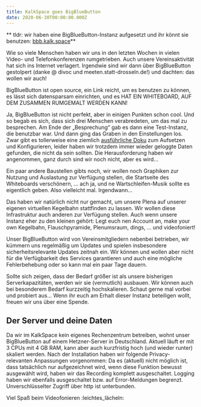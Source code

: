 ```yaml
---
title: KalkSpace goes BigBlueButton
date: 2020-06-30T00:00:00.000Z
---
```

** tldr: wir haben eine BigBlueButton-Instanz aufgesetzt und ihr könnt sie benutzen: [bbb.kalk.space](https://bbb.kalk.space)**

Wie so viele Menschen haben wir uns in den letzten Wochen in vielen Video- und Telefonkonferenzen rumgetrieben. Auch unsere Vereinsaktivität hat sich ins Internet verlagert. Irgendwie sind wir dann über BigBlueButton gestolpert (danke @ divoc und meeten.statt-drosseln.de!) und dachten: das wollen wir auch!

BigBlueButton ist open source, ein Link reicht, um es benutzen zu können, es lässt sich datensparsam einrichten, und es HAT EIN WHITEBOARD, AUF DEM ZUSAMMEN RUMGEMALT WERDEN KANN!

Ja, BigBlueButton ist nicht perfekt, aber in einigen Punkten schon cool. Und so begab es sich, dass sich drei Menschen verabredeten, um das mal zu besprechen. Am Ende der „Besprechung“ gab es dann eine Test-Instanz, die benutzbar war. Und dann ging das Graben in den Einstellungen los. Zwar gibt es tollerweise eine ziemlich [ausführliche Doku](https://docs.bigbluebutton.org) zum Aufsetzen und Konfigurieren, leider haben wir trotzdem immer wieder geloggte Daten gefunden, die nicht da sein sollten. Die Herausforderung haben wir angenommen, ganz durch sind wir noch nicht, aber es wird…

Ein paar andere Baustellen gibts noch, wir wollen noch Graphiken zur Nutzung und Auslastung zur Verfügung stellen, die Startseite des Whiteboards verschönern, … ach ja, und ne Wartschleifen-Musik sollte es eigentlich geben. Also vielleicht mal. Irgendwann…

Das haben wir natürlich nicht nur gemacht, um unsere Plena auf unserer eigenen virtuellen Kegelbahn stattfinden zu lassen. Wir wollen diese Infrastruktur auch anderen zur Verfügung stellen. Auch wenn unsere Instanz eher zu den kleinen gehört: Legt euch nen Account an, make your own Kegelbahn, Flauschpyramide, Plenumsraum, dings, … und videofoniert!

Unser BigBlueButton wird von Vereinsmitgliedern nebenbei betrieben, wir kümmern uns regelmäßig um Updates und spielen insbesondere sicherheitsrelevante Updates zeitnah ein. Wir können und wollen aber nicht für die Verfügbarkeit des Services garantieren und auch eine mögliche Fehlerbehebung oder so kann mal ein paar Tage dauern.

Sollte sich zeigen, dass der Bedarf größer ist als unsere bisherigen Serverkapazitäten, werden wir sie (vermutlich) ausbauen. Wir können auch bei besonderem Bedarf kurzzeitig hochskalieren. Schaut gerne mal vorbei und probiert aus… Wenn ihr euch am Erhalt dieser Instanz beteiligen wollt, freuen wir uns über eine Spende.

## Der Server und deine Daten

Da wir im KalkSpace kein eigenes Rechenzentrum betreiben, wohnt unser BigBlueButton auf einem Hetzner-Server in Deutschland. Aktuell läuft er mit 3 CPUs mit 4 GB RAM, kann aber auch kurzfristig hoch (und wieder runter) skaliert werden. Nach der Installation haben wir folgende Privacy-relevanten Anpassungen vorgenommen: Da es (aktuell) nicht möglich ist, dass tatsächlich nur aufgezeichnet wird, wenn diese Funktion bewusst ausgewählt wird, haben wir das Recording komplett ausgeschaltet. Logging haben wir ebenfalls ausgeschaltet bzw. auf Error-Meldungen begrenzt. Unverschlüsselter Zugriff über http ist unterbunden.

Viel Spaß beim Videofonieren :leichtes_lächeln: